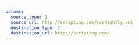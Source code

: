 ```yaml
---
params:
  source_type: 1
  source_url: http://scripting.com/rssNightly.xml
  destination_type: 2
  destination_url: http://scripting.com/
---
```

